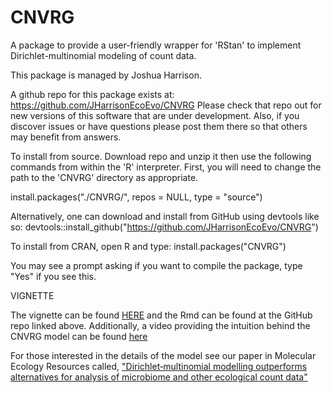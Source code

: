 # CNVRG

A package to provide a user-friendly wrapper for 'RStan' to implement Dirichlet-multinomial modeling of count data.

This package is managed by Joshua Harrison.

A github repo for this package exists at: https://github.com/JHarrisonEcoEvo/CNVRG
Please check that repo out for new versions of this software that are under development. Also, if you discover issues or have questions please post them there so that others may benefit from answers.

To install from source. Download repo and unzip it then use the following commands from within the 'R' interpreter. First, you will need to change the path to the 'CNVRG' directory as appropriate. 

install.packages("./CNVRG/", repos = NULL, type = "source")

Alternatively, one can download and install from GitHub using devtools like so: 
devtools::install_github("https://github.com/JHarrisonEcoEvo/CNVRG")

To install from CRAN, open R and type:
install.packages("CNVRG")

You may see a prompt asking if you want to compile the package, type "Yes" if you see this. 

VIGNETTE

The vignette can be found [HERE](https://rpubs.com/harrisonjg/792276) and the Rmd can be found at the GitHub repo linked above. Additionally, a video providing the intuition behind the CNVRG model can be found [here](https://use.vg/OSVhFJ)

For those interested in the details of the model see our paper in Molecular Ecology Resources called, ["Dirichlet‐multinomial modelling outperforms alternatives for analysis of microbiome and other ecological count data"](https://onlinelibrary.wiley.com/doi/epdf/10.1111/1755-0998.13128)